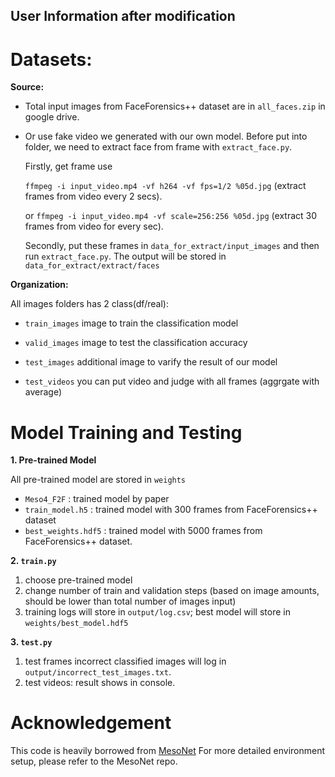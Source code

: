 ## User Information after modification
# Datasets:
**Source:**
- Total input images from FaceForensics++ dataset are in `all_faces.zip` in google drive.

- Or use fake video we generated with our own model. 
    Before put into folder, we need to extract face from frame with `extract_face.py`. 
    
    Firstly, get frame use 
    
    `ffmpeg -i input_video.mp4 -vf h264 -vf fps=1/2 %05d.jpg` (extract frames from video  every 2 secs). 
    
    or `ffmpeg -i input_video.mp4 -vf scale=256:256 %05d.jpg` (extract 30 frames from video for every sec).
    
    Secondly, put these frames in `data_for_extract/input_images` and then run `extract_face.py`. The output will be stored in `data_for_extract/extract/faces`
        
**Organization:**
    
All images folders has 2 class(df/real): 
- `train_images` image to train the classification model
- `valid_images` image to test the classification accuracy
- `test_images` additional image to varify the result of our model


- `test_videos` you can put video and judge with all frames (aggrgate with average)

# Model Training and Testing

**1. Pre-trained Model**

All pre-trained model are stored in `weights`
- `Meso4_F2F` : trained model by paper
- `train_model.h5` : trained model with 300 frames from FaceForensics++ dataset
- `best_weights.hdf5` : trained model with 5000 frames from FaceForensics++ dataset.


**2. `train.py`**

1. choose pre-trained model 
2. change number of train and validation steps (based on image amounts, should be lower than total number of images input) 
3. training logs will store in `output/log.csv`; best model will store in `weights/best_model.hdf5`

**3. `test.py`**
1. test frames
incorrect classified images will log in `output/incorrect_test_images.txt`.
2. test videos: result shows in console.

# Acknowledgement

This code is heavily borrowed from [MesoNet](https://github.com/DariusAf/MesoNet)
For more detailed environment setup, please refer to the MesoNet repo. 
